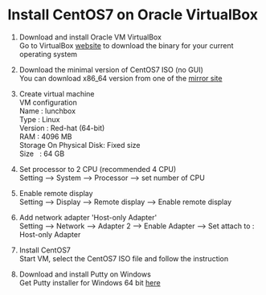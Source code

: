 # Install CentOS7 on Oracle VirtualBox

1. Download and install Oracle VM VirtualBox <br>
Go to VirtualBox [website](https://www.virtualbox.org) to download the binary for your current operating system

2. Download the minimal version of CentOS7 ISO (no GUI)  <br>
You can download x86_64 version from one of the [mirror site](http://isoredirect.centos.org/centos/7/isos/x86_64)

3. Create virtual machine <br>
VM configuration <br>
Name   : lunchbox <br>
Type   : Linux <br>
Version : Red-hat (64-bit) <br> 
RAM : 4096 MB <br>
Storage On Physical Disk: Fixed size <br>
Size &nbsp; : 64 GB

4. Set processor to 2 CPU (recommended 4 CPU) <br>
Setting --> System --> Processor --> set number of CPU

5. Enable remote display <br>
Setting --> Display --> Remote display --> Enable remote display

6. Add network adapter 'Host-only Adapter' <br>
Setting --> Network --> Adapter 2 --> Enable Adapter --> Set attach to : Host-only Adapter

7. Install CentOS7 <br>
Start VM, select the CentOS7 ISO file and follow the instruction

8. Download and install Putty on Windows <br>
Get Putty installer for Windows 64 bit [here](https://www.chiark.greenend.org.uk/~sgtatham/putty/latest.html)

